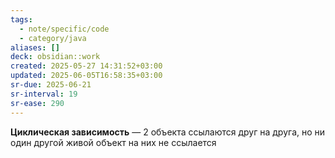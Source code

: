 ```yaml
---
tags:
  - note/specific/code
  - category/java
aliases: []
deck: obsidian::work
created: 2025-05-27 14:31:52+03:00
updated: 2025-06-05T16:58:35+03:00
sr-due: 2025-06-21
sr-interval: 19
sr-ease: 290
---
```


**Циклическая зависимость**
—
2 объекта ссылаются друг на друга, но ни один другой живой объект на них не ссылается
